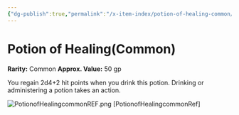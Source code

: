 ```yaml
---
{"dg-publish":true,"permalink":"/x-item-index/potion-of-healing-common/"}
---
```


# Potion of Healing(Common)

**Rarity:** Common
**Approx. Value:** 50 gp
  
You regain 2d4+2 hit points when you drink this potion. Drinking or administering a potion takes an action.

![PotionofHealingcommonREF.png](/img/user/xx%20References%20Images/PotionofHealingcommonREF.png)
[PotionofHealingcommonRef]